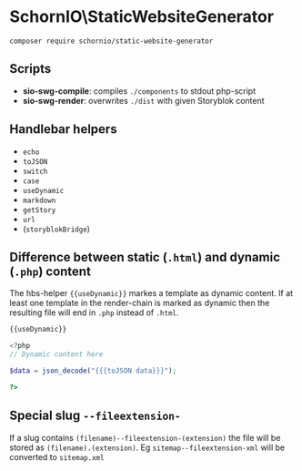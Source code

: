 # SchornIO\\StaticWebsiteGenerator

```
composer require schornio/static-website-generator
```

## Scripts

- **sio-swg-compile**: compiles `./components` to stdout php-script
- **sio-swg-render**: overwrites `./dist` with given Storyblok content

## Handlebar helpers

- `echo`
- `toJSON`
- `switch`
- `case`
- `useDynamic`
- `markdown`
- `getStory`
- `url`
- (`storyblokBridge`)

## Difference between static (`.html`) and dynamic (`.php`) content

The hbs-helper `{{useDynamic}}` markes a template as dynamic content. If at least one template in the render-chain is marked as dynamic then the resulting file will end in `.php` instead of `.html`.

```php
{{useDynamic}}

<?php
// Dynamic content here

$data = json_decode("{{{toJSON data}}}");

?>
```

## Special slug `--fileextension-`

If a slug contains `(filename)--fileextension-(extension)` the file will be stored as `(filename).(extension)`. Eg `sitemap--fileextension-xml` will be converted to `sitemap.xml`
